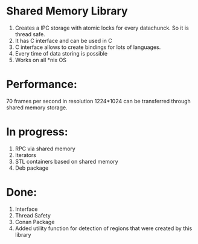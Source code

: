 # Shared Memory Library

1. Creates a IPC storage with atomic locks for every datachunck. So it is thread safe.
2. It has C interface and can be used in C
3. C interface allows to create bindings for lots of languages.
4. Every time of data storing is possible
5. Works on all *nix OS


# Performance:

70 frames per second in resolution 1224*1024 can be transferred through shared memory storage.


# In progress:

1. RPC via shared memory
2. Iterators
3. STL containers based on shared memory
4. Deb package

# Done:

1. Interface
2. Thread Safety
3. Conan Package
4. Added utility function for detection of regions that were created by this library
